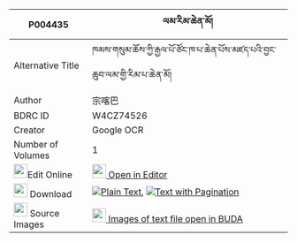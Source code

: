 |P004435|ལམ་རིམ་ཆེན་མོ། 
| --- | --- 
|Alternative Title |ཁམས་གསུམ་ཆོས་ཀྱི་རྒྱལ་པོ་ཙོང་ཁ་པ་ཆེན་པོས་མཛད་པའི་བྱང་ཆུབ་ལམ་གྱི་རིམ་པ་ཆེན་མོ།
|Author| 宗喀巴
|BDRC ID | W4CZ74526
|Creator | Google OCR
|Number of Volumes| 1
|<img width="25" src="https://img.icons8.com/color/25/000000/edit-property.png">Edit Online| [<img width="25" src="https://avatars.githubusercontent.com/u/45091458?s=200&v=4"> Open in Editor](http://editor.openpecha.org/P004435)
|<img width="25" src="https://img.icons8.com/fluent/48/000000/download-2.png"/>  Download | [![](https://img.icons8.com/color/20/000000/txt.png)Plain Text](https://github.com/Openpecha/P004435/releases/download/v1/lamrim_chen_mo_plain_P004435.zip), [![](https://img.icons8.com/color/20/000000/txt.png)Text with Pagination](https://github.com/Openpecha/P004435/releases/download/v1/lamrim_chen_mo_pages_P004435.zip)
|<img width="25" src="https://img.icons8.com/plasticine/100/000000/pictures-folder.png"/>  Source Images | [<img width="25" src="https://library.bdrc.io/icons/BUDA-small.svg"> Images of text file open in BUDA](https://library.bdrc.io/show/bdr:W4CZ74526)